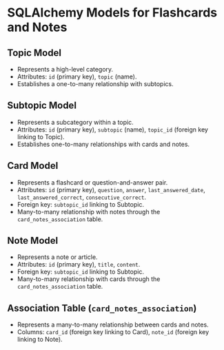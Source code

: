 # SQLAlchemy Models for Flashcards and Notes

## Topic Model
- Represents a high-level category.
- Attributes: `id` (primary key), `topic` (name).
- Establishes a one-to-many relationship with subtopics.

## Subtopic Model
- Represents a subcategory within a topic.
- Attributes: `id` (primary key), `subtopic` (name), `topic_id` (foreign key linking to Topic).
- Establishes one-to-many relationships with cards and notes.

## Card Model
- Represents a flashcard or question-and-answer pair.
- Attributes: `id` (primary key), `question`, `answer`, `last_answered_date`, `last_answered_correct`, `consecutive_correct`.
- Foreign key: `subtopic_id` linking to Subtopic.
- Many-to-many relationship with notes through the `card_notes_association` table.

## Note Model
- Represents a note or article.
- Attributes: `id` (primary key), `title`, `content`.
- Foreign key: `subtopic_id` linking to Subtopic.
- Many-to-many relationship with cards through the `card_notes_association` table.

## Association Table (`card_notes_association`)
- Represents a many-to-many relationship between cards and notes.
- Columns: `card_id` (foreign key linking to Card), `note_id` (foreign key linking to Note).
